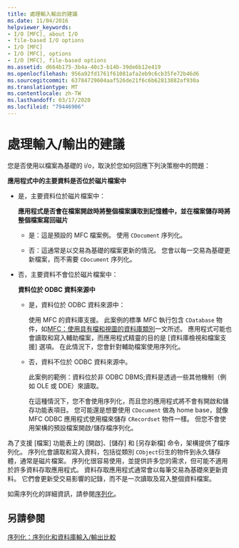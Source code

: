 ```yaml
---
title: 處理輸入輸出的建議
ms.date: 11/04/2016
helpviewer_keywords:
- I/O [MFC], about I/O
- file-based I/O options
- I/O [MFC]
- I/O [MFC], options
- I/O [MFC], file-based options
ms.assetid: d664b175-3b4a-40c3-b14b-39de6b12e419
ms.openlocfilehash: 956a92fd1761f61081afa2eb9c6cb35fe72b46d6
ms.sourcegitcommit: 63784729604aaf526de21f6c6b62813882af930a
ms.translationtype: MT
ms.contentlocale: zh-TW
ms.lasthandoff: 03/17/2020
ms.locfileid: "79446906"
---
```

# <a name="recommendations-for-handling-inputoutput"></a>處理輸入/輸出的建議

您是否使用以檔案為基礎的 i/o，取決於您如何回應下列決策樹中的問題：

**應用程式中的主要資料是否位於磁片檔案中**

- 是，主要資料位於磁片檔案中：

     **應用程式是否會在檔案開啟時將整個檔案讀取到記憶體中，並在檔案儲存時將整個檔案寫回磁片**

   - 是：這是預設的 MFC 檔案例。 使用 `CDocument` 序列化。

   - 否：這通常是以交易為基礎的檔案更新的情況。 您會以每一交易為基礎更新檔案，而不需要 `CDocument` 序列化。

- 否，主要資料不會位於磁片檔案中：

     **資料位於 ODBC 資料來源中**

   - 是，資料位於 ODBC 資料來源中：

      使用 MFC 的資料庫支援。 此案例的標準 MFC 執行包含 `CDatabase` 物件，如[MFC：使用具有檔和視圖的資料庫類別](../data/mfc-using-database-classes-with-documents-and-views.md)一文所述。 應用程式可能也會讀取和寫入輔助檔案，而應用程式精靈的目的是 [資料庫檢視和檔案支援] 選項。 在此情況下，您會針對輔助檔案使用序列化。

   - 否，資料不位於 ODBC 資料來源中。

      此案例的範例：資料位於非 ODBC DBMS;資料是透過一些其他機制（例如 OLE 或 DDE）來讀取。

      在這種情況下，您不會使用序列化，而且您的應用程式將不會有開啟和儲存功能表項目。 您可能還是想要使用 `CDocument` 做為 home base，就像 MFC ODBC 應用程式使用檔來儲存 `CRecordset` 物件一樣。 但您不會使用架構的預設檔案開啟/儲存檔序列化。

為了支援 [檔案] 功能表上的 [開啟]、[儲存] 和 [另存新檔] 命令，架構提供了檔序列化。 序列化會讀取和寫入資料，包括從類別 `CObject`衍生的物件到永久儲存體，通常是磁片檔案。 序列化很容易使用，並提供許多您的需求，但可能不適用於許多資料存取應用程式。 資料存取應用程式通常會以每筆交易為基礎來更新資料。 它們會更新受交易影響的記錄，而不是一次讀取及寫入整個資料檔案。

如需序列化的詳細資訊，請參閱[序列化](../mfc/serialization-in-mfc.md)。

## <a name="see-also"></a>另請參閱

[序列化：序列化和資料庫輸入/輸出比較](../mfc/serialization-serialization-vs-database-input-output.md)
